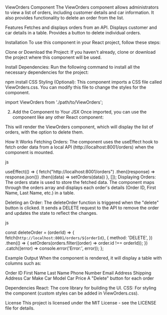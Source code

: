 ViewOrders Component
The ViewOrders component allows administrators to view a list of orders, including customer details and car information. It also provides functionality to delete an order from the list.

Features
Fetches and displays orders from an API.
Displays customer and car details in a table.
Provides a button to delete individual orders.

Installation
To use this component in your React project, follow these steps:

Clone or Download the Project: If you haven't already, clone or download the project where this component will be used.

Install Dependencies: Run the following command to install all the necessary dependencies for the project:

npm install
CSS Styling (Optional): This component imports a CSS file called ViewOrders.css. You can modify this file to change the styles for the component.


import ViewOrders from './path/to/ViewOrders';

2. Add the Component to Your JSX
Once imported, you can use the component like any other React component:



<ViewOrders />
This will render the ViewOrders component, which will display the list of orders, with the option to delete them.

How It Works
Fetching Orders: The component uses the useEffect hook to fetch order data from a local API (http://localhost:8001/orders) when the component is mounted.

js

useEffect(() => {
  fetch("http://localhost:8001/orders")
    .then((response) => response.json())
    .then((data) => setOrders(data))
}, []);
Displaying Orders: The orders state is used to store the fetched data. The component maps through the orders array and displays each order's details (Order ID, First Name, Last Name, etc.) in a table.

Deleting an Order: The deleteOrder function is triggered when the "delete" button is clicked. It sends a DELETE request to the API to remove the order and updates the state to reflect the changes.

js

const deleteOrder = (orderId) => {
  fetch(`http://localhost:8001/orders/${orderId}`, {
    method: 'DELETE',
  })
    .then(() => {
      setOrders(orders.filter((order) => order.id !== orderId));
    })
    .catch((error) => console.error('Error:', error));
};

Example Output
When the component is rendered, it will display a table with columns such as:

Order ID
First Name
Last Name
Phone Number
Email Address
Shipping Address
Car Make
Car Model
Car Price
A "Delete" button for each order

Dependencies
React: The core library for building the UI.
CSS: For styling the component (custom styles can be added in ViewOrders.css).


License
This project is licensed under the MIT License - see the LICENSE file for details.






